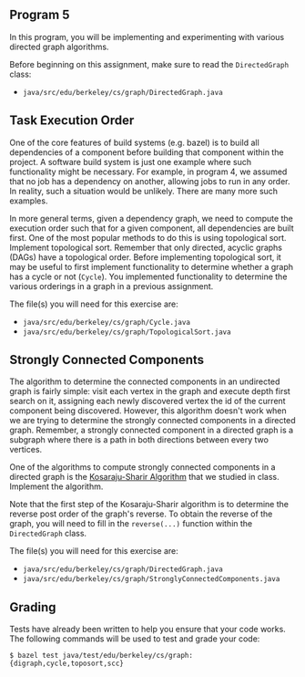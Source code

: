 Program 5
---------
In this program, you will be implementing and experimenting with various directed graph algorithms.

Before beginning on this assignment, make sure to read the `DirectedGraph` class:

- `java/src/edu/berkeley/cs/graph/DirectedGraph.java`

Task Execution Order
--------------------
One of the core features of build systems (e.g. bazel) is to build all dependencies of a component
before building that component within the project. A software build system is just one example where
such functionality might be necessary. For example, in program 4, we assumed that no job has a
dependency on another, allowing jobs to run in any order. In reality, such a situation would be
unlikely. There are many more such examples.

In more general terms, given a dependency graph, we need to compute the execution order such that
for a given component, all dependencies are built first. One of the most popular methods to do this
is using topological sort. Implement topological sort. Remember that only directed, acyclic graphs
(DAGs) have a topological order. Before implementing topological sort, it may be useful to first
implement functionality to determine whether a graph has a cycle or not (`Cycle`). You implemented
functionality to determine the various orderings in a graph in a previous assignment.

The file(s) you will need for this exercise are:

- `java/src/edu/berkeley/cs/graph/Cycle.java`
- `java/src/edu/berkeley/cs/graph/TopologicalSort.java`

Strongly Connected Components
-----------------------------
The algorithm to determine the connected components in an undirected graph is fairly simple: visit
each vertex in the graph and execute depth first search on it, assigning each newly discovered
vertex the id of the current component being discovered. However, this algorithm doesn't work when
we are trying to determine the strongly connected components in a directed graph. Remember, a
strongly connected component in a directed graph is a subgraph where there is a path in both
directions between every two vertices.

One of the algorithms to compute strongly connected components in a directed graph is the
[Kosaraju-Sharir Algorithm](https://en.wikipedia.org/wiki/Kosaraju%27s_algorithm) that we studied in
class. Implement the algorithm.

Note that the first step of the Kosaraju-Sharir algorithm is to determine the reverse post order of
the graph's reverse. To obtain the reverse of the graph, you will need to fill in the `reverse(...)`
function within the `DirectedGraph` class.

The file(s) you will need for this exercise are:

- `java/src/edu/berkeley/cs/graph/DirectedGraph.java`
- `java/src/edu/berkeley/cs/graph/StronglyConnectedComponents.java`

Grading
-------
Tests have already been written to help you ensure that your code works. The following commands will
be used to test and grade your code:

    $ bazel test java/test/edu/berkeley/cs/graph:{digraph,cycle,toposort,scc}
